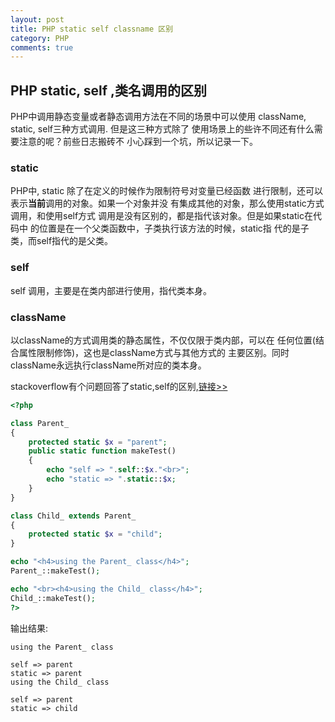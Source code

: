 ```yaml
---
layout: post
title: PHP static self classname 区别
category: PHP
comments: true
---
```

## PHP static, self ,类名调用的区别
PHP中调用静态变量或者静态调用方法在不同的场景中可以使用
className, static, self三种方式调用. 但是这三种方式除了
使用场景上的些许不同还有什么需要注意的呢？前些日志搬砖不
小心踩到一个坑，所以记录一下。

### static

PHP中, static 除了在定义的时候作为限制符号对变量已经函数
进行限制，还可以表示**当前**调用的对象。如果一个对象并没
有集成其他的对象，那么使用static方式调用，和使用self方式
调用是没有区别的，都是指代该对象。但是如果static在代码中
的位置是在一个父类函数中，子类执行该方法的时候，static指
代的是子类，而self指代的是父类。

### self

self 调用，主要是在类内部进行使用，指代类本身。


### className

以className的方式调用类的静态属性，不仅仅限于类内部，可以在
任何位置(结合属性限制修饰)，这也是className方式与其他方式的
主要区别。同时className永远执行className所对应的类本身。

stackoverflow有个问题回答了static,self的区别,[链接>>](http://stackoverflow.com/questions/4718808/php-can-static-replace-self)

```php
<?php

class Parent_
{
    protected static $x = "parent";
    public static function makeTest()
    {
        echo "self => ".self::$x."<br>";
        echo "static => ".static::$x;
    }
}

class Child_ extends Parent_
{
    protected static $x = "child";
}

echo "<h4>using the Parent_ class</h4>";
Parent_::makeTest();

echo "<br><h4>using the Child_ class</h4>";
Child_::makeTest();
?>
```

输出结果:

```
using the Parent_ class

self => parent
static => parent
using the Child_ class

self => parent
static => child

```


